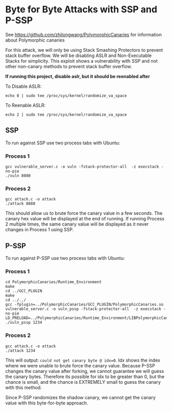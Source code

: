 # Byte for Byte Attacks with SSP and P-SSP
See https://github.com/zhilongwang/PolymorphicCanaries for information about Polymorphic canaries

For this attack, we will only be using Stack Smashing Protectors to prevent stack buffer overflow. We will be disabling ASLR and Non-Executable Stacks for simplicity. This exploit shows a vulnerability with SSP and not other non-canary methods to prevent stack buffer overflow.

**If running this project, disable aslr, but it should be reenabled after**

To Disable ASLR:
```
echo 0 | sudo tee /proc/sys/kernel/randomize_va_space
```

To Reenable ASLR:
```
echo 2 | sudo tee /proc/sys/kernel/randomize_va_space
```

## SSP
To run against SSP use two process tabs with Ubuntu:
### Process 1
```
gcc vulnerable_server.c -o vuln -fstack-protector-all  -z execstack -no-pie
./vuln 8080
```

### Process 2
```
gcc attack.c -o attack
./attack 8080
```
This should allow us to brute force the canary value in a few seconds. The canary hex value will be displayed at the end of running. If running Process 2 multiple times, the same canary value will be displayed as it never changes in Process 1 using SSP.

## P-SSP
To run against P-SSP use two process tabs with Ubuntu:
### Process 1
```
cd PolymorphicCanaries/Runtime_Environment
make
cd ../GCC_PLUGIN
make
cd ../../
gcc -fplugin=../PolymorphicCanaries/GCC_PLUGIN/PolymorphicCanaries.so vulnerable_server.c -o vuln_pssp -fstack-protector-all  -z execstack -no-pie
LD_PRELOAD=../PolymorphicCanaries/Runtime_Environment/LIBPolymorphicCanaries.so ./vuln_pssp 1234
```

### Process 2
```
gcc attack.c -o attack
./attack 1234
```

This will output: `could not get canary byte @ idx=0`. Idx shows the index where we were unable to brute force the canary value.
Because P-SSP changes the canary value after forking, we cannot guarantee we will guess the canary bytes. Therefore its possible for idx to be greater than 0, but the chance is small, and the chance is EXTREMELY small to guess the canary with this method.

Since P-SSP randomizes the shadow canary, we cannot get the canary value with this byte-for-byte approach.
